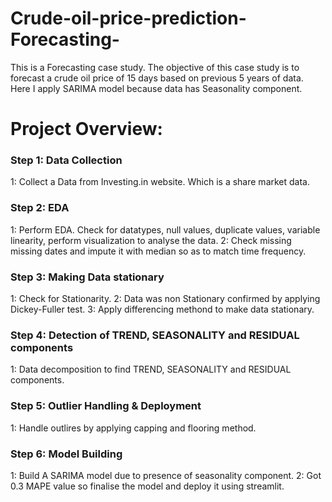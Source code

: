 # Crude-oil-price-prediction-Forecasting-
This is a Forecasting case study. The objective of this case study is to forecast a crude oil price of 15 days based on previous 5 years of data. Here I apply SARIMA model because data has Seasonality component. 
# Project Overview:
### Step 1: Data Collection 
1: Collect a Data from Investing.in website. Which is a share market data.
### Step 2: EDA 
1: Perform EDA. Check for datatypes, null values, duplicate values, variable linearity, perform visualization to analyse the data.
2: Check missing missing dates and impute it with median so as to match time frequency.
### Step 3: Making Data stationary 
1: Check for Stationarity. 
2: Data was non Stationary confirmed by applying Dickey-Fuller test.
3: Apply differencing methond to make data stationary.
### Step 4: Detection of TREND, SEASONALITY and RESIDUAL components 
1: Data decomposition to find TREND, SEASONALITY and RESIDUAL components.
### Step 5: Outlier Handling & Deployment
1: Handle outlires by applying capping and flooring method.
### Step 6: Model Building
1: Build A SARIMA model due to presence of seasonality component. 
2: Got 0.3 MAPE value so finalise the model and deploy it using streamlit.








